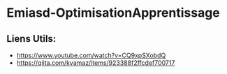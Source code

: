 # Emiasd-OptimisationApprentissage

## Liens Utils:
- https://www.youtube.com/watch?v=CQ9xpSXobdQ
- https://qiita.com/kyamaz/items/923388f2ffcdef700717
